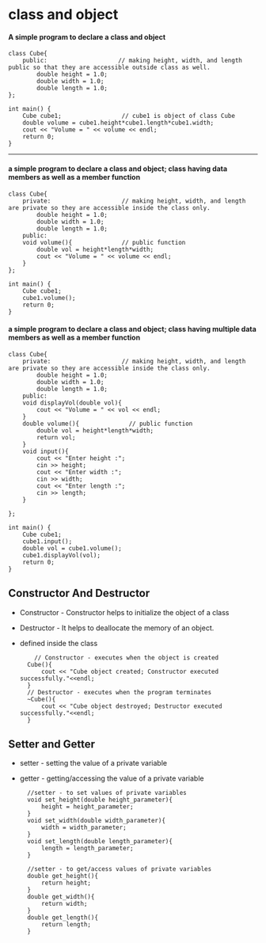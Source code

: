# class and object

#### A simple program to declare a class and object

    class Cube{
        public:                    // making height, width, and length public so that they are accessible outside class as well.
            double height = 1.0;
            double width = 1.0;
            double length = 1.0;
    };
    
    int main() {
        Cube cube1;                 // cube1 is object of class Cube
        double volume = cube1.height*cube1.length*cube1.width;
        cout << "Volume = " << volume << endl;
        return 0;
    }


***

#### a simple program to declare a class and object; class having data members as well as a member function

    class Cube{
        private:                    // making height, width, and length are private so they are accessible inside the class only.
            double height = 1.0;
            double width = 1.0;
            double length = 1.0;
        public:
        void volume(){              // public function
            double vol = height*length*width;
            cout << "Volume = " << volume << endl;
        }
    };
    
    int main() {
        Cube cube1;
        cube1.volume();
        return 0;
    }

#### a simple program to declare a class and object; class having multiple data members as well as a member function

    class Cube{
        private:                    // making height, width, and length are private so they are accessible inside the class only.
            double height = 1.0;
            double width = 1.0;
            double length = 1.0;
        public:
        void displayVol(double vol){
            cout << "Volume = " << vol << endl;
        }
        double volume(){              // public function
            double vol = height*length*width;
            return vol;
        }
        void input(){
            cout << "Enter height :";
            cin >> height;
            cout << "Enter width :";
            cin >> width;
            cout << "Enter length :";
            cin >> length;
        }
    
    };
    
    int main() {
        Cube cube1;
        cube1.input();
        double vol = cube1.volume();
        cube1.displayVol(vol);
        return 0;
    }

## Constructor And Destructor

* Constructor - Constructor helps to initialize the object of a class
* Destructor - It helps to deallocate the memory of an object.
* defined inside the class

          // Constructor - executes when the object is created
        Cube(){
            cout << "Cube object created; Constructor executed successfully."<<endl;
        }
        // Destructor - executes when the program terminates
        ~Cube(){
            cout << "Cube object destroyed; Destructor executed successfully."<<endl;
        }    

## Setter and Getter
* setter - setting the value of a private variable
* getter - getting/accessing the value of a private variable

        //setter - to set values of private variables
        void set_height(double height_parameter){
            height = height_parameter;
        }
        void set_width(double width_parameter){
            width = width_parameter;
        }
        void set_length(double length_parameter){
            length = length_parameter;
        }        

        //setter - to get/access values of private variables
        double get_height(){
            return height;
        }
        double get_width(){
            return width;
        }
        double get_length(){
            return length;
        }  
